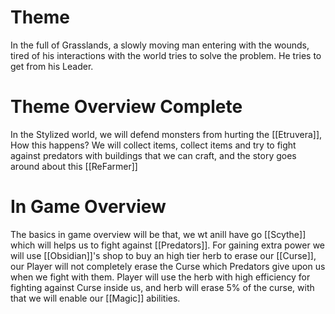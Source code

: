 # Theme
In the full of Grasslands, a slowly moving man entering with the wounds, tired of his interactions with the world tries to solve the problem. He tries to get from his Leader.

# Theme Overview Complete
In the Stylized world, we will defend monsters from hurting the [[Etruvera]], How this happens? We will collect items, collect items and try to fight against predators with buildings that we can craft, and the story goes around about this [[ReFarmer]]

# In Game Overview
The basics in game overview will be that, we wt anill have go [[Scythe]] which will helps us to fight against [[Predators]]. For gaining extra power we will use [[Obsidian]]'s shop to buy an high tier herb to erase our [[Curse]], our Player will not completely erase the Curse which Predators give upon us when we fight with them. Player will use the herb with high efficiency for fighting against Curse inside us, and herb will erase 5% of the curse, with that we will enable our [[Magic]] abilities. 
 